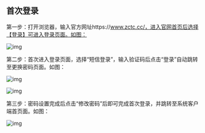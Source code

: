## **首次登录**

第一步：打开浏览器，输入官方网址https://www.zctc.cc/，进入官网首页后选择【登录】可进入登录页面。如图：

![img](/markdown/markdownImg/img44.png) 

 

 

第二步：首次进入登录页面，选择“短信登录”，输入验证码后点击“登录”自动跳转至更换密码页面。如图：

![img](/markdown/markdownImg/img45.png) 

![img](/markdown/markdownImg/img46.png) 

 

 

第三步：密码设置完成后点击“修改密码”后即可完成首次登录，并跳转至系统客户端首页面。如图：

![img](/markdown/markdownImg/img47.png) 